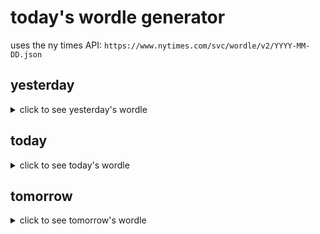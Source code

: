 # today's wordle generator

uses the ny times API: `https://www.nytimes.com/svc/wordle/v2/YYYY-MM-DD.json`

## yesterday

<details>
    <summary>click to see yesterday's wordle</summary>

    worst

</details>

## today

<details>
    <summary>click to see today's wordle</summary>

    young

</details>

## tomorrow

<details>
    <summary>click to see tomorrow's wordle</summary>

    woman

</details>
